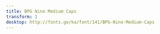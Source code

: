```yaml
---
title: BPG Nino Medium Caps
transform: 1
desktop: http://fonts.ge/ka/font/141/BPG-Nino-Medium-Caps
---
```

